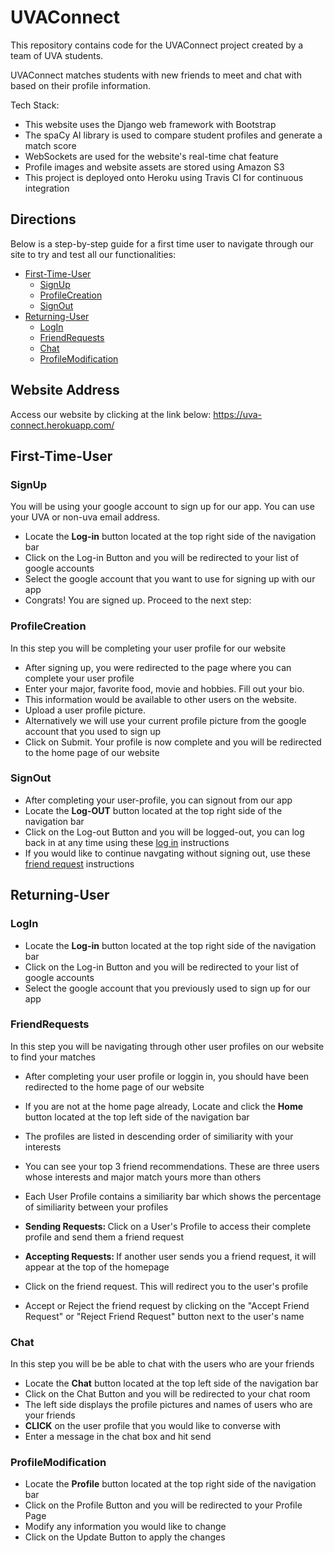 # UVAConnect

This repository contains code for the UVAConnect project created by a team of UVA students. 

UVAConnect matches students with new friends to meet and chat with based on their profile information. 

Tech Stack:
- This website uses the Django web framework with Bootstrap
- The spaCy AI library is used to compare student profiles and generate a match score
- WebSockets are used for the website's real-time chat feature
- Profile images and website assets are stored using Amazon S3
- This project is deployed onto Heroku using Travis CI for continuous integration

## Directions 
Below is a step-by-step guide for a first time user to navigate through our site to try and test all our functionalities:

- [First-Time-User](#First-Time-User)
    - [SignUp](#SignUp)
    - [ProfileCreation](#ProfileCreation)
    - [SignOut](#SignOut)
- [Returning-User](#Returning-User)
    - [LogIn](#LogIn)
    - [FriendRequests](#FriendRequests)
    - [Chat](#Chat)
    - [ProfileModification](#ProfileModification)

## Website Address

Access our website by clicking at the link below:
<a href="https://uva-connect.herokuapp.com/"> https://uva-connect.herokuapp.com/ </a>

## First-Time-User

### SignUp

You will be using your google account to sign up for our app. You can use your UVA or non-uva email address.

- Locate the <b>Log-in</b> button located at the top right side of the navigation bar
- Click on the Log-in Button and you will be redirected to your list of google accounts
- Select the google account that you want to use for signing up with our app
- Congrats! You are signed up. Proceed to the next step: 


### ProfileCreation

In this step you will be completing your user profile for our website

- After signing up, you were redirected to the page where you can complete your user profile
- Enter your major, favorite food, movie and hobbies. Fill out your bio. 
- This information would be available to other users on the website.
- Upload a user profile picture. 
- Alternatively we will use your current profile picture from the google account that you used to sign up
- Click on Submit. Your profile is now complete and you will be redirected to the home page of our website

### SignOut

- After completing your user-profile, you can signout from our app
- Locate the <b>Log-OUT</b> button located at the top right side of the navigation bar
- Click on the Log-out Button and you will be logged-out, you can log back in at any time using these [log in](#LogIn) instructions
- If you would like to continue navgating without signing out, use these [friend request](#FriendRequests) instructions


## Returning-User

### LogIn

- Locate the <b>Log-in</b> button located at the top right side of the navigation bar
- Click on the Log-in Button and you will be redirected to your list of google accounts
- Select the google account that you previously used to sign up for our app

### FriendRequests

In this step you will be navigating through other user profiles on our website to find your matches

- After completing your user profile or loggin in, you should have been redirected to the home page of our website
- If you are not at the home page already, Locate and click the <b>Home</b> button located at the top left side of the navigation bar
- The profiles are listed in descending order of similiarity with your interests
- You can see your top 3 friend recommendations. These are three users whose interests and major match yours more than others
- Each User Profile contains a similiarity bar which shows the percentage of similiarity between your profiles

- <b> Sending Requests: </b>Click on a User's Profile to access their complete profile and send them a friend request
- <b> Accepting Requests: </b>If another user sends you a friend request, it will appear at the top of the homepage
- Click on the friend request. This will redirect you to the user's profile
- Accept or Reject the friend request by clicking on the "Accept Friend Request" or "Reject Friend Request" button next to the user's name

### Chat

In this step you will be be able to chat with the users who are your friends

- Locate the <b>Chat</b> button located at the top left side of the navigation bar
- Click on the Chat Button and you will be redirected to your chat room
- The left side displays the profile pictures and names of users who are your friends
- <b>CLICK</b> on the user profile that you would like to converse with
- Enter a message in the chat box and hit send

### ProfileModification

- Locate the <b>Profile</b> button located at the top right side of the navigation bar
- Click on the Profile Button and you will be redirected to your Profile Page
- Modify any information you would like to change
- Click on the Update Button to apply the changes
